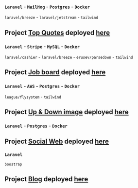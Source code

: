 ### `Laravel` - `MailHog` - `Postgres` - `Docker`
`laravel/breeze` - `laravel/jetstream` - `tailwind`
## Project [Top Quotes](https://github.com/Marken2808/PhpPract/tree/main/laravel-docker-heroku) deployed [here](http://mylaraveldocker.herokuapp.com/)

### `Laravel` - `Stripe` - `MySQL` - `Docker`
`laravel/cashier` - `laravel/breeze` - `erusev/parsedown` - `tailwind`
## Project [Job board](https://github.com/Marken2808/PhpPract/tree/main/laravel-docker-local) deployed [here](http://laravel-docker-job-board.herokuapp.com/)

### `Laravel` - `AWS` - `Postgres` - `Docker`
`league/flysystem` - `tailwind`
## Project [Up & Down image](https://github.com/Marken2808/PhpPract/tree/main/laravel-docker-aws) deployed [here](https://aws-laravel.herokuapp.com/)

### `Laravel` - `Postgres` - `Docker`
## Project [Social Web](https://github.com/Marken2808/PhpPract/tree/main/sociality) deployed [here](https://toloworld.herokuapp.com/)

### `Laravel`
`boostrap`
## Project [Blog](https://github.com/Marken2808/PhpPract/tree/main/posty) deployed [here](http://tuanblog.herokuapp.com/posts)
